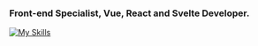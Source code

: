 ### Front-end Specialist, Vue, React and Svelte Developer.
[![My Skills](https://skillicons.dev/icons?i=html,css,js,ts,nodejs,vue,nuxtjs,react,nextjs,svelte)](https://skillicons.dev)


<!--
**marcelodolza/marcelodolza** is a ✨ _special_ ✨ repository because its `README.md` (this file) appears on your GitHub profile.

Here are some ideas to get you started:

- 🔭 I’m currently working on ...
- 🌱 I’m currently learning ...
- 👯 I’m looking to collaborate on ...
- 🤔 I’m looking for help with ...
- 💬 Ask me about ...
- 📫 How to reach me: ...
- 😄 Pronouns: ...
- ⚡ Fun fact: ...
-->
